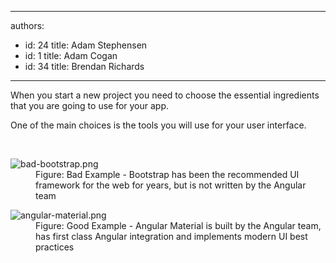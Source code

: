 

---
authors:
  - id: 24
    title: Adam Stephensen
  - id: 1
    title: Adam Cogan
  - id: 34
    title: Brendan Richards
---




<span class='intro'> <p>When you start a new project you need to choose the essential ingredients that you are going to use for your app.
</p><p>One of the main choices is the tools you will use for your user interface.​</p>​<br> </span>

<dl class="badImage"><dt>​​<img src="/PublishingImages/bad-bootstrap.png" alt="bad-bootstrap.png" /></dt><dd>Figure&#58; Bad Example - Bootstrap has been the recommended UI framework for the web for years, but is not written by the Angular team</dd></dl><dl class="goodImage"><dt><img src="/PublishingImages/angular-material.png" alt="angular-material.png" />​​</dt><dd>Figure&#58; Good Example - Angular Material is built by the Angular team, has first class Angular integration and implements modern UI best practices</dd></dl><br>


